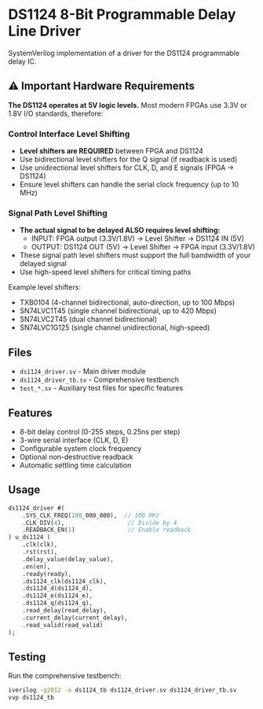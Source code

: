 # DS1124 8-Bit Programmable Delay Line Driver

SystemVerilog implementation of a driver for the DS1124 programmable delay IC.

## ⚠️ Important Hardware Requirements

**The DS1124 operates at 5V logic levels.** Most modern FPGAs use 3.3V or 1.8V I/O standards, therefore:

### Control Interface Level Shifting
- **Level shifters are REQUIRED** between FPGA and DS1124
- Use bidirectional level shifters for the Q signal (if readback is used)
- Use unidirectional level shifters for CLK, D, and E signals (FPGA → DS1124)
- Ensure level shifters can handle the serial clock frequency (up to 10 MHz)

### Signal Path Level Shifting
- **The actual signal to be delayed ALSO requires level shifting:**
  - INPUT: FPGA output (3.3V/1.8V) → Level Shifter → DS1124 IN (5V)
  - OUTPUT: DS1124 OUT (5V) → Level Shifter → FPGA input (3.3V/1.8V)
- These signal path level shifters must support the full bandwidth of your delayed signal
- Use high-speed level shifters for critical timing paths

Example level shifters:
- TXB0104 (4-channel bidirectional, auto-direction, up to 100 Mbps)
- SN74LVC1T45 (single channel bidirectional, up to 420 Mbps)
- SN74LVC2T45 (dual channel bidirectional)
- SN74LVC1G125 (single channel unidirectional, high-speed)

## Files

- `ds1124_driver.sv` - Main driver module
- `ds1124_driver_tb.sv` - Comprehensive testbench
- `test_*.sv` - Auxiliary test files for specific features

## Features

- 8-bit delay control (0-255 steps, 0.25ns per step)  
- 3-wire serial interface (CLK, D, E)
- Configurable system clock frequency
- Optional non-destructive readback
- Automatic settling time calculation

## Usage

```systemverilog
ds1124_driver #(
    .SYS_CLK_FREQ(100_000_000),  // 100 MHz
    .CLK_DIV(4),                  // Divide by 4
    .READBACK_EN(1)               // Enable readback
) u_ds1124 (
    .clk(clk),
    .rst(rst),
    .delay_value(delay_value),
    .en(en),
    .ready(ready),
    .ds1124_clk(ds1124_clk),
    .ds1124_d(ds1124_d),
    .ds1124_e(ds1124_e),
    .ds1124_q(ds1124_q),
    .read_delay(read_delay),
    .current_delay(current_delay),
    .read_valid(read_valid)
);
```

## Testing

Run the comprehensive testbench:
```bash
iverilog -g2012 -o ds1124_tb ds1124_driver.sv ds1124_driver_tb.sv
vvp ds1124_tb
```
